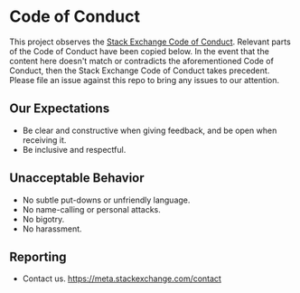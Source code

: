 # Code of Conduct

This project observes the [Stack Exchange Code of Conduct](https://meta.stackexchange.com/conduct). Relevant parts of the Code of Conduct have been copied below. In the event that the content here doesn't match or contradicts the aforementioned Code of Conduct, then the Stack Exchange Code of Conduct takes precedent. Please file an issue against this repo to bring any issues to our attention.

## Our Expectations

- Be clear and constructive when giving feedback, and be open when receiving it.
- Be inclusive and respectful.

## Unacceptable Behavior

- No subtle put-downs or unfriendly language.
- No name-calling or personal attacks.
- No bigotry.
- No harassment.

## Reporting

- Contact us. https://meta.stackexchange.com/contact
